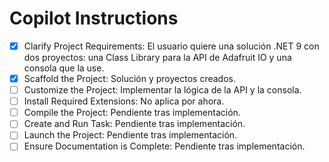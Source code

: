 # Copilot Instructions

- [x] Clarify Project Requirements: El usuario quiere una solución .NET 9 con dos proyectos: una Class Library para la API de Adafruit IO y una consola que la use.
- [x] Scaffold the Project: Solución y proyectos creados.
- [ ] Customize the Project: Implementar la lógica de la API y la consola.
- [ ] Install Required Extensions: No aplica por ahora.
- [ ] Compile the Project: Pendiente tras implementación.
- [ ] Create and Run Task: Pendiente tras implementación.
- [ ] Launch the Project: Pendiente tras implementación.
- [ ] Ensure Documentation is Complete: Pendiente tras implementación.

